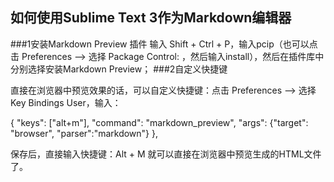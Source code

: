 ## 如何使用Sublime Text 3作为Markdown编辑器
###1安装Markdown Preview 插件
输入 Shift + Ctrl + P，输入pcip（也可以点击 Preferences --> 选择 Package Control: ，然后输入install），然后在插件库中分别选择安装Markdown Preview；
###2自定义快捷键

直接在浏览器中预览效果的话，可以自定义快捷键：点击 Preferences --> 选择 Key Bindings User，输入：

{ "keys": ["alt+m"], "command": "markdown_preview", "args": {"target": "browser", "parser":"markdown"} },

保存后，直接输入快捷键：Alt + M 就可以直接在浏览器中预览生成的HTML文件了。